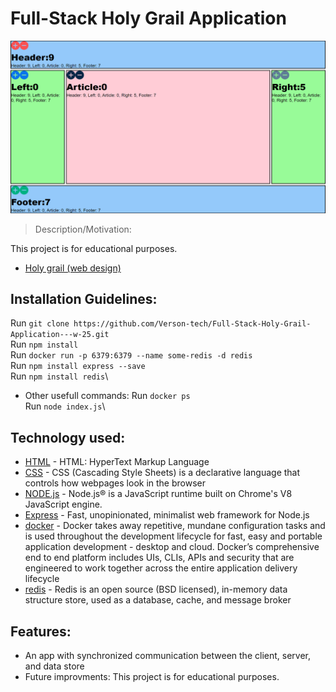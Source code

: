 # Full-Stack Holy Grail Application

<img src="frontend.PNG"/>

> Description/Motivation: 

This project is for educational purposes.
- [Holy grail (web design)](https://en.wikipedia.org/wiki/Holy_grail_(web_design)) 

## Installation Guidelines:

Run `git clone https://github.com/Verson-tech/Full-Stack-Holy-Grail-Application---w-25.git`\
Run `npm install`\
Run `docker run -p 6379:6379 --name some-redis -d redis`\
Run `npm install express --save`\
Run `npm install redis`\
- Other usefull commands:
Run `docker ps`\
Run `node index.js`\

## Technology used:

- [HTML](https://developer.mozilla.org/en-US/docs/Web/HTML) - HTML: HyperText Markup Language
- [CSS](https://developer.mozilla.org/en-US/docs/Glossary/CSS) - CSS (Cascading Style Sheets) is a declarative language that controls how webpages look in the browser
- [NODE.js](https://nodejs.org/en/) - Node.js® is a JavaScript runtime built on Chrome's V8 JavaScript engine.
- [Express](https://expressjs.com/) - Fast, unopinionated, minimalist web framework for Node.js
- [docker](https://www.docker.com/) - Docker takes away repetitive, mundane configuration tasks and is used throughout the development lifecycle for fast, easy and portable application development - desktop and cloud. Docker’s comprehensive end to end platform includes UIs, CLIs, APIs and security that are engineered to work together across the entire application delivery lifecycle
- [redis](https://robomongo.org/) - Redis is an open source (BSD licensed), in-memory data structure store, used as a database, cache, and message broker


## Features:

- An app with synchronized communication between the client, server, and data store
- Future improvments: This project is for educational purposes.